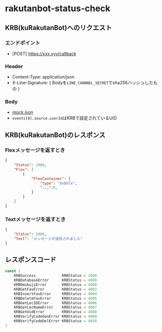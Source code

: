 # rakutanbot-status-check

## KRB(kuRakutanBot)へのリクエスト
### エンドポイント
- [POST] https://xxx.yyy/callback

### Header
- Content-Type: application/json
- X-Line-Signature: { Bodyを`LINE_CHANNEL_SECRET`でsha256ハッシュしたもの }

### Body
- [mock.json](https://github.com/das08/rakutanbot-status-check/blob/master/request/mock.json)
- `events[0].source.userId`はKRBで設定されているUID

## KRB(kuRakutanBot)のレスポンス


### Flexメッセージを返すとき
```json
{
    "Status": 2000,
    "Flex": [
        {
            "FlexContainer": {
                "type": "bubble",
                "...":0,
            }
        }
    ]
}
```

### Textメッセージを返すとき
```json
{
    "Status": 2000,
    "Text": "メッセージが送信されました"
}
```

## レスポンスコード
```go
const (
	KRBSuccess            KRBStatus = 2000
	KRBDatabaseError      KRBStatus = 4000
	KRBOmikujiError       KRBStatus = 4000
	KRBGetFavError        KRBStatus = 4003
	KRBInsertFavError     KRBStatus = 4004
	KRBDeleteFavError     KRBStatus = 4005
	KRBGetLecIDError      KRBStatus = 4006
	KRBGetLecNameError    KRBStatus = 4007
	KRBGetUidError        KRBStatus = 4008
	KRBVerifyCodeGenError KRBStatus = 4009
	KRBVerifyCodeDelError KRBStatus = 4010
)
```
